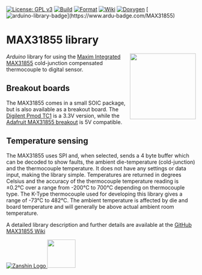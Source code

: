 [![License: GPL v3](https://zanduino.github.io/Badges/GPLv3-blue.svg)](https://www.gnu.org/licenses/gpl-3.0) [![Build](https://github.com/Zanduino/MAX31855/workflows/Build/badge.svg)](https://github.com/Zanduino/MAX31855/actions?query=workflow%3ABuild) [![Format](https://github.com/Zanduino/MAX31855/workflows/Format/badge.svg)](https://github.com/Zanduino/MAX31855/actions?query=workflow%3AFormat) [![Wiki](https://zanduino.github.io/Badges/Documentation-Badge.svg)](https://github.com/Zanduino/MAX31855/wiki) [![Doxygen](https://github.com/Zanduino/MAX31855/workflows/Doxygen/badge.svg)](https://Zanduino.github.io/MAX31855/html/index.html) [![arduino-library-badge](https://www.ardu-badge.com/badge/MAX31855.svg?)](https://www.ardu-badge.com/MAX31855)
# MAX31855 library<br>
<img src="https://github.com/Zanduino/MAX31855/blob/master/Images/Digilent_Pmod_TC1.png" width="175" align="right"/> *Arduino* library for using the [Maxim Integrated MAX31855](https://www.maximintegrated.com/en/products/analog/sensors-and-sensor-interface/MAX31855.html) cold-junction compensated thermocouple to digital sensor.

## Breakout boards
The MAX31855 comes in a small SOIC package, but is also available as a breakout board. The [Digilent Pmod TC1](http://store.digilentinc.com/pmodtc1-k-type-thermocouple-module-with-wire/) is a 3.3V version, while the [Adafruit MAX31855 breakout](https://www.adafruit.com/product/269) is 5V compatible.

## Temperature sensing
The MAX31855 uses SPI and, when selected, sends a 4 byte buffer which can be decoded to show faults, the ambient die-temperature (cold-junction) and the thermocouple temperature. It does not have any settings or data input, making the library simple.  Temperatures are returned in degrees Celsius and the accuracy of the thermocouple temperature reading is ±0.2°C over a range from -200°C to 700°C depending on thermocouple type. The K-Type thermocouple used for developing this library gives a range of -73°C to 482°C.
The ambient temperature is affected by die and board temperature and will generally be above actual ambient room temperature.

A detailed library description and further details are available at the [GitHub MAX31855 Wiki](https://github.com/Zanduino/MAX31855/wiki)

[![Zanshin Logo](https://zanduino.github.io/Images/zanshinkanjitiny.gif) <img src="https://zanduino.github.io/Images/zanshintext.gif" width="75"/>](https://zanduino.github.io)
